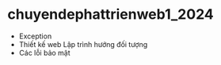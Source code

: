 # chuyendephattrienweb1_2024
- Exception
- Thiết kế web
Lập trình hướng đối tượng
- Các lỗi bảo mật
